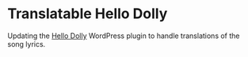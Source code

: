 # Translatable Hello Dolly

Updating the [Hello Dolly](https://github.com/wp-plugins/hello-dolly) WordPress plugin to handle translations of the song lyrics.
